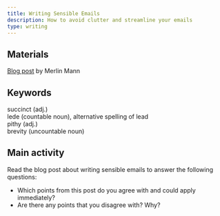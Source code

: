 ```yaml
---
title: Writing Sensible Emails
description: How to avoid clutter and streamline your emails
type: writing
---
```


## Materials

[Blog post][0] by Merlin Mann

## Keywords

succinct (adj.)  
lede (countable noun), alternative spelling of lead   
pithy (adj.)  
brevity (uncountable noun)  

## Main activity

Read the blog post about writing sensible emails to answer the following questions:

- Which points from this post do you agree with and could apply immediately?
- Are there any points that you disagree with? Why?

[0]: http://www.43folders.com/2005/09/19/writing-sensible-email-messages
